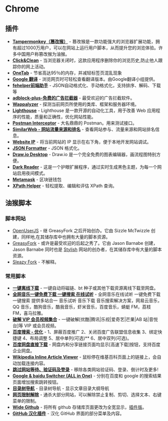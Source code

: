 # Chrome

## 插件

* [**Tampermonkey（篡改猴）**](https://chrome.google.com/webstore/detail/tampermonkey/dhdgffkkebhmkfjojejmpbldmpobfkfo) - 篡改猴是一款功能强大的浏览器扩展功能，拥有超过1000万用户，可以在网站上运行用户脚本，从而提升您的浏览体验。许多中国用户称篡改猴为油猴。
* [**Click&Clean**](https://chrome.google.com/webstore/detail/clickclean/ghgabhipcejejjmhhchfonmamedcbeod) - 当浏览器关闭时，这款应用程序删除你的浏览历史,防止他人跟踪你的网上活动。
* [**OneTab**](https://chrome.google.com/webstore/detail/onetab/chphlpgkkbolifaimnlloiipkdnihall) - 节省高达95％的内存，并减轻标签页混乱现象
* [**Google 翻译**](https://chromewebstore.google.com/detail/google-translate/aapbdbdomjkkjkaonfhkkikfgjllcleb) - 浏览网页时可轻松查看翻译版本。由Google翻译小组提供。
* [**fehelper前端助手**](https://chrome.google.com/webstore/detail/web%E5%89%8D%E7%AB%AF%E5%8A%A9%E6%89%8Bfehelper/pkgccpejnmalmdinmhkkfafefagiiiad) - JSON自动格式化、手动格式化，支持排序、解码、下载等
* [**adblock-plus-免费的广告拦截器**](https://chrome.google.com/webstore/detail/adblock-plus/cfhdojbkjhnklbpkdaibdccddilifddb) - 最受欢迎的广告拦截软件。
* [**Wappalyzer**](https://chrome.google.com/webstore/detail/wappalyzer/gppongmhjkpfnbhagpmjfkannfbllamg) - 探测当前网页所使用的类库、框架和服务器环境。
* [**Lighthouse**](https://chrome.google.com/webstore/detail/lighthouse/blipmdconlkpinefehnmjammfjpmpbjk) - Lighthouse 是一款开源的自动化工具，用于改善 Web 应用程序的性能，质量和正确性，优化网站性能。
* [**Postman Interceptor**](https://chrome.google.com/webstore/detail/postman-interceptor/aicmkgpgakddgnaphhhpliifpcfhicfo) - 大名鼎鼎的 Postman。用来测试接口。
* [**SimilarWeb - 网站流量来源和排名**](https://chrome.google.com/webstore/detail/similarweb-traffic-rank-w/hoklmmgfnpapgjgcpechhaamimifchmp) - 查看网站参与、流量来源和网站排名信息。
* **[Website IP](https://chrome.google.com/webstore/detail/website-ip/ghbmhlgniedlklkpimlibbaoomlpacmk)** - 将当前网站的 IP 显示在右下角，便于本地开发网站调试。
* [**JSON Formatter**](https://chromewebstore.google.com/detail/json-formatter/bcjindcccaagfpapjjmafapmmgkkhgoa) - JSON 格式化。
* [**Draw.io Desktop**](https://chrome.google.com/webstore/detail/drawio-desktop/pebppomjfocnoigkeepgbmcifnnlndla?utm_source=chrome-app-launcher-info-dialog) - Draw.io 是一个完全免费的图表编辑器，画流程图特别方便。
* [**Dark Reader**](https://chrome.google.com/webstore/detail/dark-reader/eimadpbcbfnmbkopoojfekhnkhdbieeh?utm_source=chrome-ntp-icon) - 这是一个护眼扩展程序，通过实时生成黑色主题，为每一个网站启用夜间模式。
* [**Metamask**](https://chromewebstore.google.com/detail/metamask/nkbihfbeogaeaoehlefnkodbefgpgknn?utm_source=chrome-ntp-icon) - 区块链钱包
* [**XPath Helper**](https://chromewebstore.google.com/detail/xpath-helper/hgimnogjllphhhkhlmebbmlgjoejdpjl?utm_source=chrome-ntp-icon) - 轻松提取、编辑和评估 XPath 查询。

## 油猴脚本

### 脚本网站

* [OpenUserJS](https://openuserjs.org/) - 继 GreasyFork 之后开始创办。它由 Sizzle McTwizzle 创建，同样地,在其储存库中也拥有大量的脚本资源。
* [GreasyFork](https://greasyfork.org/) - 或许是最受欢迎的后起之秀了。它由 Jason Barnabe 创建，Jason Barnabe 同时也是 [Stylish](https://userstyles.org/) 网站的创办者，在其储存库中有大量的脚本资源。
* [Sleazy Fork](https://sleazyfork.org/zh-CN/scripts) - 不解释。

### 常用脚本

* **[一键离线下载](https://greasyfork.org/zh-CN/scripts/22590-%E4%B8%80%E9%94%AE%E7%A6%BB%E7%BA%BF%E4%B8%8B%E8%BD%BD)** - 一键自动将磁链、bt 种子或其他下载资源离线下载至网盘。
* **[全网音乐一键免费下载 一键搜索 在线试听](https://greasyfork.org/zh-CN/scripts/37058-%E5%85%A8%E7%BD%91%E9%9F%B3%E4%B9%90%E4%B8%80%E9%94%AE%E5%85%8D%E8%B4%B9%E4%B8%8B%E8%BD%BD-%E4%B8%80%E9%94%AE%E6%90%9C%E7%B4%A2-%E5%9C%A8%E7%BA%BF%E8%AF%95%E5%90%AC-%E6%9C%80%E6%96%B0%E4%BF%AE%E5%A4%8D%E7%89%882018-3-10%E6%99%9A%E6%9B%B4%E6%96%B0)** - 全网音乐在线试听 一键免费下载 一键搜索 提供多站合一 音乐试听 音乐下载 音乐搜索解决方案，网易云音乐，QQ 音乐，酷狗音乐，酷我音乐，虾米音乐，百度音乐，蜻蜓 FM，荔枝 FM，喜马拉雅。
* **[破解 VIP 会员视频集合](https://greasyfork.org/zh-CN/scripts/27530-%E7%A0%B4%E8%A7%A3vip%E4%BC%9A%E5%91%98%E8%A7%86%E9%A2%91%E9%9B%86%E5%90%88)** - 一键破解[优酷|腾讯|乐视|爱奇艺|芒果|AB 站|音悦台]等 VIP 或会员视频。
* **[百度搜索 - 优化](https://greasyfork.org/zh-CN/scripts/31642-%E7%99%BE%E5%BA%A6%E6%90%9C%E7%B4%A2-%E4%BC%98%E5%8C%96)** - 1、屏蔽百度推广 2、关闭百度广告联盟信息收集 3、绑定快捷键 4、布局调整 5、居中单列(可选)** 6、居中双列(可选)。
* **[百度网盘直接下载](https://greasyfork.org/zh-CN/scripts/39776-%E7%99%BE%E5%BA%A6%E7%BD%91%E7%9B%98%E9%AB%98%E9%80%9F%E4%B8%8B%E8%BD%BD%E5%8A%A9%E6%89%8B)** -  网盘内和分享链接页面均显示[高速下载]按钮，支持百度企业网盘。
* **[Wikipedia Inline Article Viewer](https://greasyfork.org/zh-CN/scripts/7678-wikipedia-inline-article-viewer)** - 鼠标停在维基百科页面上的链接上，会自动加载连接内容。
* **[跳过网站等待、验证码及登录](https://greasyfork.org/zh-CN/scripts/2600-%E8%B7%B3%E8%BF%87%E7%BD%91%E7%AB%99%E7%AD%89%E5%BE%85-%E9%AA%8C%E8%AF%81%E7%A0%81%E5%8F%8A%E7%99%BB%E5%BD%95)** - 移除各类网站验证码、登录、倒计时及更多!
* **[Google & baidu Switcher (ALL in One)](https://greasyfork.org/zh-CN/scripts/12909-google-baidu-switcher-all-in-one)** - 分别在百度和 google 的搜索结果页面增加搜索跳转按钮。
* **[目录树导航](https://greasyfork.org/zh-CN/scripts/34479-%E7%9B%AE%E5%BD%95%E6%A0%91%E5%AF%BC%E8%88%AA)** - 目录树导航 - 显示文章目录大纲导航
* **[网页限制解除](https://greasyfork.org/zh-CN/scripts/28497-remove-web-limits-modified)** - 通杀大部分网站，可以解除禁止复制、剪切、选择文本、右键菜单的限制。
* **[Wide Github](https://openuserjs.org/scripts/xthexder/Wide_Github)** - 将所有 github 存储库页面更改为全宽显示，[插件版](https://chrome.google.com/webstore/detail/wide-github/kaalofacklcidaampbokdplbklpeldpj)。
* **[GitHub 汉化插件](https://openuserjs.org/scripts/52cik/GitHub_%E6%B1%89%E5%8C%96%E6%8F%92%E4%BB%B6)** - 汉化 GitHub 界面的部分菜单及内容。